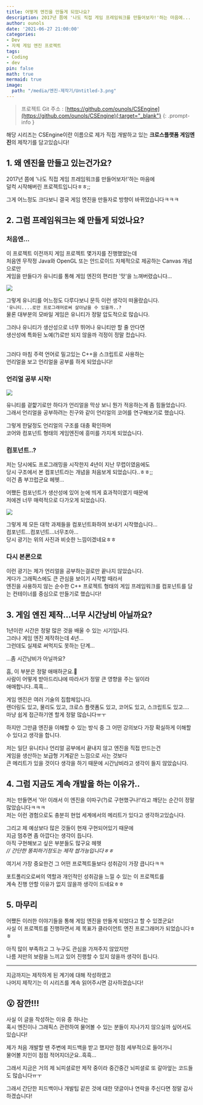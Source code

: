```yaml
---
title: 어떻게 엔진을 만들게 되었나요?
description: 2017년 쯤에 '나도 직접 게임 프레임워크를 만들어보자!'하는 마음에...
author: ounols
date: '2021-06-27 21:00:00'
categories:
- Dev
- 자체 게임 엔진 프로젝트
tags:
- Coding
- dev
pin: false
math: true
mermaid: true
image:
  path: "/media/엔진-제작기/Untitled-3.png"
---
```


> 프로젝트 Git 주소 : [https://github.com/ounols/CSEngine](https://github.com/ounols/CSEngine){:target="_blank"}
{: .prompt-info }

해당 시리즈는 CSEngine이란 이름으로 제가 직접 개발하고 있는
**크로스플랫폼 게임엔진**의 제작기를 담고있습니다!

## 1. 왜 엔진을 만들고 있는건가요? ##

2017년 쯤에 '나도 직접 게임 프레임워크를 만들어보자!'하는 마음에<br/>
덜컥 시작해버린 프로젝트입니다ㅎㅎ;;

그게 어느정도 크다보니 결국 게임 엔진을 만들자로 방향이 바뀌었습니다ㅋㅋㅋ

## 2. 그럼 프레임워크는 왜 만들게 되었나요? ##
### 처음엔... ###

이 프로젝트 이전까지 게임 프로젝트 몇가지를 진행했었는데<br/>
처음엔 무작정 Java와 OpenGL 또는 안드로이드 자체적으로 제공하는 Canvas 개념으로만<br/>
게임을 만들다가 유니티를 통해 게임 엔진의 편리한 '맛'을 느껴버렸습니다...

![](media/엔진-제작기/%EC%9D%B4%EB%A7%9B%EC%9D%80.png)

그렇게 유니티를 어느정도 다루다보니 문득 이런 생각이 떠올랐습니다.<br/>
`'유니티....로만 프로그래머로써 살아남을 수 있을까..?`<br/>
물론 대부분의 모바일 게임은 유니티가 정말 압도적으로 많습니다.

그러나 유니티가 생산성으로 너무 뛰어나 유니티만 할 줄 안다면<br/>
생산성에 특화된 노예(?)로만 되지 않을까 걱정이 정말 컸습니다.<br/>
<br/>

그러다 마침 주력 언어로 밀고있는 C++을 스크립트로 사용하는<br/>
언리얼을 보고 언리얼을 공부를 하게 되었습니다!

### 언리얼 공부 시작! ###
![](media/엔진-제작기/gmaxjfptmxld.png)

유니티를 겉햝기로만 하다가 언리얼을 막상 보니 뭔가 적응하는게 좀 힘들었습니다.<br/>
그래서 언리얼을 공부하려는 친구와 같이 언리얼의 코어를 연구해보기로 했습니다.<br/>

그렇게 한달정도 언리얼의 구조를 대충 확인하며<br/>
코어와 컴포넌트 형태의 게임엔진에 흥미를 가지게 되었습니다.


### 컴포넌트..? ###

저는 당시에도 프로그래밍을 시작한지 4년이 지난 무렵이였음에도<br/>
당시 구조에서 본 컴포넌트라는 개념을 처음보게 되었습니다..ㅎㅎ;;<br/>
이건 좀 부끄럽군요 헤헷...

어쨌든 컴포넌트가 생산성에 있어 눈에 띄게 효과적이였기 때문에<br/>
저에겐 너무 매력적으로 다가오게 되었습니다.

![](media/엔진-제작기/Untitled-6.png)

그렇게 제 모든 대학 과제들을 컴포넌트화하여 보내기 시작했습니다...<br/>
컴포넌트...컴포넌트...너무조아...<br/>
당시 광기는 위의 사진과 비슷한 느낌이겠네요ㅎㅎ

### 다시 본론으로 ###

이런 광기는 제가 언리얼을 공부하는걸로만 끝나지 않았습니다.<br/>
게다가 그래픽스에도 큰 관심을 보이기 시작할 때라서<br/>
엔진을 사용하지 않는 순수한 C++ 프로젝트 형태의 게임 프레임워크를 컴포넌트를 담는 컨테이너를 중심으로 만들기로 했습니다!

## 3. 게임 엔진 제작...너무 시간낭비 아닐까요? ##

1년이란 시간은 정말 많은 것을 배울 수 있는 시기입니다.<br/>
그러나 게임 엔진 제작하는데 4년...<br/>
그런데도 실제로 써먹지도 못하는 단계...

...좀 시간낭비가 아닐까요?
<br/>

흠, 이 부분은 정말 애매하군요.🤔<br/>
사람이 어떻게 받아드리냐에 따라서가 정말 큰 영향을 주는 일이라<br/>
애매합니다..흑흑...

게임 엔진은 여러 기술의 집합체입니다.<br/>
렌더링도 있고, 물리도 있고, 크로스 플랫폼도 있고, 코어도 있고, 스크립트도 있고....<br/>
마냥 쉽게 접근하기엔 할게 정말 많습니다ㅠㅜ

하지만 그만큼 엔진을 이해할 수 있는 방식 중 그 어떤 강의보다 가장 확실하게 이해할 수 있다고 생각을 합니다.

저는 일단 유니티나 언리얼 공부에서 끝내지 않고 엔진을 직접 만드는건<br/>
게임을 생산하는 보급형 기계같은 느낌으로 사는 것보다<br/>
큰 메리트가 있을 것이다 생각을 하기 때문에 시간낭비라고 생각이 들지 않았습니다.


## 4. 그럼 지금도 계속 개발을 하는 이유가.. ##

저는 만들면서 '아! 이래서 이 엔진을 이따구(?)로 구현했구나!'라고 깨닫는 순간이 정말 많았습니다ㅋㅋㅋ<br/>
저는 이런 경험으로도 충분히 현업 세계에서의 메리트가 있다고 생각하고있습니다.

그리고 제 예상보다 많은 것들이 현재 구현되어있기 때문에<br/>
지금 멈추면 좀 아깝다는 생각이 듭니다.<br/>
아직 구현해보고 싶은 부분들도 많구요 헤헷<br/>
_// 간단한 똥피하기정도는 제작 쌉가능입니다ㅎㅎ_

여기서 가장 중요한건 그 어떤 프로젝트들보다 성취감이 가장 큽니다ㅋㅋ

포트폴리오로써의 역할과 개인적인 성취감을 느낄 수 있는 이 프로젝트를<br/>
계속 진행 안할 이유가 없지 않을까 생각이 드네요ㅎㅎ

## 5. 마무리 ##

어쨌든 이러한 이야기들을 통해 게임 엔진을 만들게 되었다고 할 수 있겠군요!<br/>
사실 이 프로젝트를 진행하면서 제 목표가 클라이언트 엔진 프로그래머가 되었습니다ㅎㅎ

아직 많이 부족하고 그 누구도 관심을 가져주지 않았지만<br/>
나름 저만의 보람을 느끼고 있어 진행할 수 있지 않을까 생각이 듭니다.

-----
지금까지는 제작하게 된 계기에 대해 작성하였고<br/>
나머지 제작기는 이 시리즈를 계속 읽어주시면 감사하겠습니다!

## 😮 잠깐!!! ##

사실 이 글을 작성하는 이유 중 하나는<br/>
혹시 엔진이나 그래픽스 관련하여 물어볼 수 있는 분들이 지나가지 않으실까 싶어서도 있습니다!

제가 처음 개발할 땐 주변에 피드백을 받고 했지만 점점 세부적으로 들어가니<br/>
물어볼 지인이 점점 적어지더군요..흑흑...

그래서 지금은 거의 제 뇌피셜로만 제작 중이라 중간중간 뇌피셜로 또 갈아엎는 코드들도 많습니다ㅠㅜ

그래서 간단한 피드백이나 개발팁 같은 것에 대한 댓글이나 연락을 주신다면 정말 감사하겠습니다!
